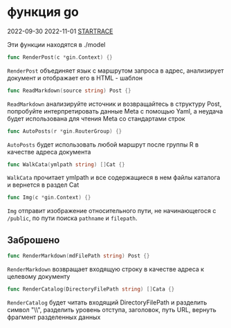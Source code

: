 # функция go

2022-09-30
2022-11-01
[STARTRACE](/)

Эти функции находятся в ./model

```go
func RenderPost(c *gin.Context) {}
```

`RenderPost` объединяет язык с маршрутом запроса в адрес, анализирует документ и отображает его в HTML - шаблон

```go
func ReadMarkdown(source string) Post {}
```

`ReadMarkdown` aнализируйте источник и возвращайтесь в структуру Post, попробуйте интерпретировать данные Meta с помощью Yaml, а неудача будет использована для чтения Meta со стандартами строк

```go
func AutoPosts(r *gin.RouterGroup) {}
```

`AutoPosts` будет использовать любой маршрут после группы R в качестве адреса документа

```go
func WalkCata(ymlpath string) []Cat {}
```

`WalkCata` прочитает ymlpath и все содержащиеся в нем файлы каталога и вернется в раздел Cat

```go
func Img(c *gin.Context) {}
```

`Img` отправит изображение относительного пути, не начинающегося с `/public`, по пути поиска `pathname` и `filepath`.

## Заброшено

```go
func RenderMarkdown(mdFilePath string) Post {}
```

`RenderMarkdown` возвращает входящую строку в качестве адреса к целевому документу

```go
func RenderCatalog(DirectoryFilePath string) []Cata {}
```

`RenderCatalog` будет читать входящий DirectoryFilePath и разделить символ "\\\\", разделить уровень отступа, заголовок, путь URL, вернуть фрагмент разделенных данных
